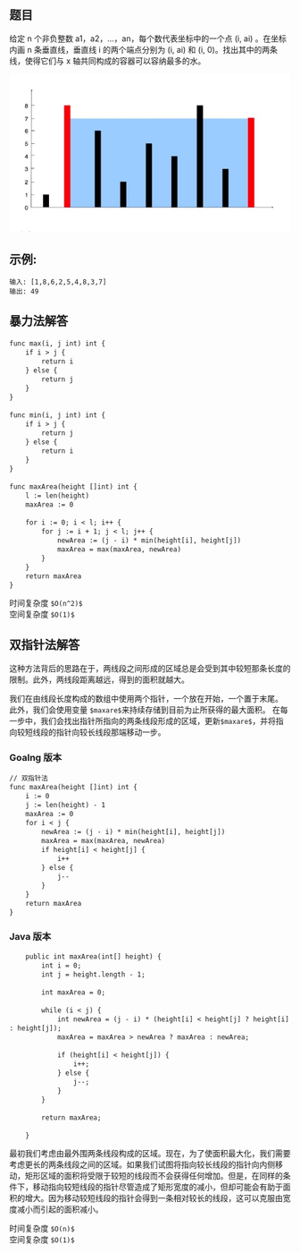 ## 题目
给定 n 个非负整数 a1，a2，...，an，每个数代表坐标中的一个点 (i, ai) 。在坐标内画 n 条垂直线，垂直线 i 的两个端点分别为 (i, ai) 和 (i, 0)。找出其中的两条线，使得它们与 x 轴共同构成的容器可以容纳最多的水。

![image](./1593246504417.jpg)

## 示例:


```
输入: [1,8,6,2,5,4,8,3,7]
输出: 49
```

## 暴力法解答
```
func max(i, j int) int {
    if i > j {
        return i
    } else {
        return j
    }
}  

func min(i, j int) int {
    if i > j {
        return j
    } else {
        return i
    }
}  

func maxArea(height []int) int {
    l := len(height)
    maxArea := 0
 
    for i := 0; i < l; i++ {        
        for j := i + 1; j < l; j++ {
            newArea := (j - i) * min(height[i], height[j])
            maxArea = max(maxArea, newArea)
        }   
    }   
    return maxArea
}

```
时间复杂度 `$O(n^2)$`  
空间复杂度 `$O(1)$`


## 双指针法解答
这种方法背后的思路在于，两线段之间形成的区域总是会受到其中较短那条长度的限制。此外，两线段距离越远，得到的面积就越大。

我们在由线段长度构成的数组中使用两个指针，一个放在开始，一个置于末尾。 此外，我们会使用变量 `$maxare$`来持续存储到目前为止所获得的最大面积。 在每一步中，我们会找出指针所指向的两条线段形成的区域，更新`$maxare$`，并将指向较短线段的指针向较长线段那端移动一步。

### Goalng 版本
```
// 双指针法
func maxArea(height []int) int {
    i := 0
    j := len(height) - 1
    maxArea := 0
    for i < j {
        newArea := (j - i) * min(height[i], height[j])
        maxArea = max(maxArea, newArea)
        if height[i] < height[j] {
            i++
        } else {
            j--
        }
    }
    return maxArea
}   
```

### Java 版本
```$xslt
    public int maxArea(int[] height) {
        int i = 0;
        int j = height.length - 1;

        int maxArea = 0;

        while (i < j) {
            int newArea = (j - i) * (height[i] < height[j] ? height[i] : height[j]);
            maxArea = maxArea > newArea ? maxArea : newArea;

            if (height[i] < height[j]) {
                i++;
            } else {
                j--;
            }
        }

        return maxArea;

    }
```
最初我们考虑由最外围两条线段构成的区域。现在，为了使面积最大化，我们需要考虑更长的两条线段之间的区域。如果我们试图将指向较长线段的指针向内侧移动，矩形区域的面积将受限于较短的线段而不会获得任何增加。但是，在同样的条件下，移动指向较短线段的指针尽管造成了矩形宽度的减小，但却可能会有助于面积的增大。因为移动较短线段的指针会得到一条相对较长的线段，这可以克服由宽度减小而引起的面积减小。

时间复杂度 `$O(n)$`  
空间复杂度 `$O(1)$`

